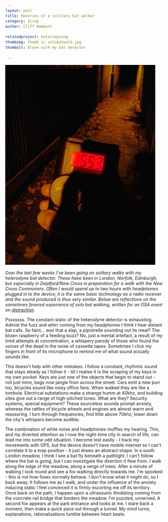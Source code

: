 ```yaml
---
layout: post
title: Reveries of a solitary bat walker 
category: Scrap
author: Cliff Hammett

relatedproject: heterodyning
thumbimg: thumb_sc_solobatwalk.jpg
thumbalt: Alone with my bat detector

---
```


![a heterodyne detector](/resources/img/scrap_solobatwalk.jpg)

*Over the last few weeks I've been going on solitary walks with my heterodyne bat detector. These have been in London, Norfolk, Edinburgh, but especially in Deptford/New Cross in preparation for a walk with the New Cross Commoners. Often I would spend up to two hours with headphones plugged in to the device; it is the same basic technology as a radio receiver and the sound produced is thus very similar. Below are reflections on the sometimes fevered experience of solo bat walking, written for an OSA event on [distraction](http://opensystem.org.uk/events-news/2014/10/08/distraction-camp-part-1.html).* 

Psssssss. The constant static of the heterodyne detector is exhausting. Admist the fuzz and whirr coming from my headphones I think I hear distant bat calls. So faint... was that a slap, a pipistrelle sounding out its meal? The blown raspberry of a feeding buzz? No, just a mental artefact, a result of my tired attempts at concentration, a whispery parody of those who found the voices of the dead in the noise of cassette tapes. Sometimes I click my fingers in front of its microphone to remind me of what sound actually sounds like. 

This doesn't help with other mistakes. I follow a constant, rhythmic sound that stays steady as I follow it - till I realise it is the scraping of my keys in my own pocket. Keys are just one of the objects that begin to stand out - not just mine, bags now jangle from across the street. Cars emit a new purr too, bicycles sound like noisy office fans. When walked they are like a tombola. Electrical substations make a strange humm at 40khz, and building sites give out a range of high-pitched tones. What are they? Security systems, special equipment? These sourceless sounds prompt anxiety, whereas the rattles of bicycle wheels and engines are almost warm and reassuring. I turn through frequencies, find little above 70khz; lower down the city's whispers become audible.

The combination of white noise and headphones muffles my hearing. This, and my diverted attention as I rove the night-time city in search of life, can lead me into some odd situation. I become lost easily - I track my movements with GPS, but the device doesn't have mobile internet so I can't correlate it to a map position - it just draws an abstract shape. In a south London meadow, I think I see a bat fly beneath a pathlight. I can't follow where the bat is going, but I can investigate the direction it flew from. I walk along the edge of the meadow, along a verge of trees. After a minute of walking I look round and see a fox walking directly towards me. I'm spooked - this is not how foxes normally behave. I don't know what it might do, so I back away. It follows me as I walk, and under the influence of the anxiety inducing static I feel convinced it is firmly escorting me off its territory. Once back on the path, I happen upon a ultrasounic throbbing coming from the concrete rail bridge that borders the meadow. I'm puzzled, unnerved. A second fox appears at the park entrance and looks at me. I stare back a moment, then make a quick pace out through a tunnel. My mind turns; explanations, rationalisations tumble between heart beats.





